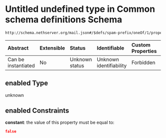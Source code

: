# Untitled undefined type in Common schema definitions Schema

```txt
http://schema.nethserver.org/mail.json#/$defs/spam-prefix/oneOf/1/properties/enabled
```



| Abstract            | Extensible | Status         | Identifiable            | Custom Properties | Additional Properties | Access Restrictions | Defined In                                      |
| :------------------ | :--------- | :------------- | :---------------------- | :---------------- | :-------------------- | :------------------ | :---------------------------------------------- |
| Can be instantiated | No         | Unknown status | Unknown identifiability | Forbidden         | Allowed               | none                | [mail.json\*](mail.json "open original schema") |

## enabled Type

unknown

## enabled Constraints

**constant**: the value of this property must be equal to:

```json
false
```
